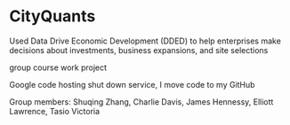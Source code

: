 # CityQuants

Used Data Drive Economic Development (DDED) to help enterprises make decisions about investments, business expansions, and site selections

group course work project

Google code hosting shut down service, I move code to my GitHub

Group members: Shuqing Zhang, Charlie Davis, James Hennessy, Elliott Lawrence, Tasio Victoria
